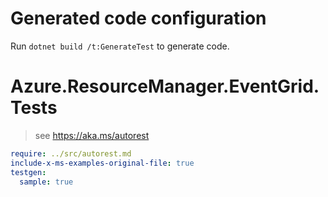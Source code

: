 # Generated code configuration

Run `dotnet build /t:GenerateTest` to generate code.

# Azure.ResourceManager.EventGrid.Tests

> see https://aka.ms/autorest
``` yaml
require: ../src/autorest.md
include-x-ms-examples-original-file: true
testgen:
  sample: true
```